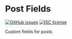 # Post Fields
[![GitHub issues](https://img.shields.io/github/issues/live627/post-fields.svg)](https://github.com/live627/post-fields/issues)
[![ISC license](http://img.shields.io/badge/license-ISC-blue.svg)](http://opensource.org/licenses/ISC)

Custom fields for posts
